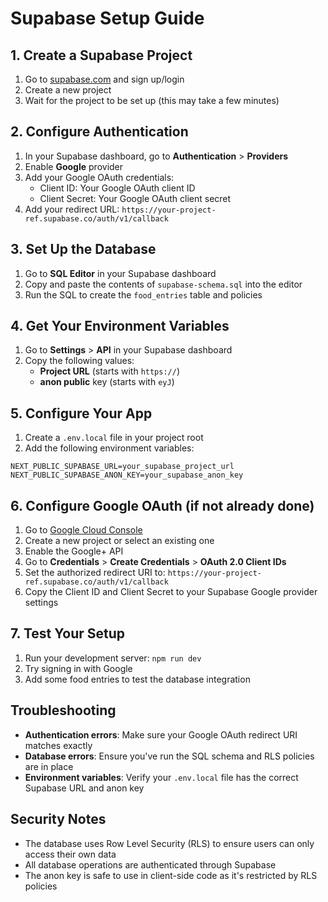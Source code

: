 # Supabase Setup Guide

## 1. Create a Supabase Project

1. Go to [supabase.com](https://supabase.com) and sign up/login
2. Create a new project
3. Wait for the project to be set up (this may take a few minutes)

## 2. Configure Authentication

1. In your Supabase dashboard, go to **Authentication** > **Providers**
2. Enable **Google** provider
3. Add your Google OAuth credentials:
   - Client ID: Your Google OAuth client ID
   - Client Secret: Your Google OAuth client secret
4. Add your redirect URL: `https://your-project-ref.supabase.co/auth/v1/callback`

## 3. Set Up the Database

1. Go to **SQL Editor** in your Supabase dashboard
2. Copy and paste the contents of `supabase-schema.sql` into the editor
3. Run the SQL to create the `food_entries` table and policies

## 4. Get Your Environment Variables

1. Go to **Settings** > **API** in your Supabase dashboard
2. Copy the following values:
   - **Project URL** (starts with `https://`)
   - **anon public** key (starts with `eyJ`)

## 5. Configure Your App

1. Create a `.env.local` file in your project root
2. Add the following environment variables:

```env
NEXT_PUBLIC_SUPABASE_URL=your_supabase_project_url
NEXT_PUBLIC_SUPABASE_ANON_KEY=your_supabase_anon_key
```

## 6. Configure Google OAuth (if not already done)

1. Go to [Google Cloud Console](https://console.cloud.google.com/)
2. Create a new project or select an existing one
3. Enable the Google+ API
4. Go to **Credentials** > **Create Credentials** > **OAuth 2.0 Client IDs**
5. Set the authorized redirect URI to: `https://your-project-ref.supabase.co/auth/v1/callback`
6. Copy the Client ID and Client Secret to your Supabase Google provider settings

## 7. Test Your Setup

1. Run your development server: `npm run dev`
2. Try signing in with Google
3. Add some food entries to test the database integration

## Troubleshooting

- **Authentication errors**: Make sure your Google OAuth redirect URI matches exactly
- **Database errors**: Ensure you've run the SQL schema and RLS policies are in place
- **Environment variables**: Verify your `.env.local` file has the correct Supabase URL and anon key

## Security Notes

- The database uses Row Level Security (RLS) to ensure users can only access their own data
- All database operations are authenticated through Supabase
- The anon key is safe to use in client-side code as it's restricted by RLS policies
